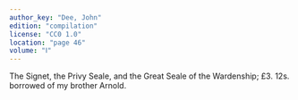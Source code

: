```yaml
---
author_key: "Dee, John"
edition: "compilation"
license: "CC0 1.0"
location: "page 46"
volume: "Ⅰ"
---
```

The Signet, the Privy Seale, and the Great Seale of the Wardenship; £3. 12s.
borrowed of my brother Arnold.
